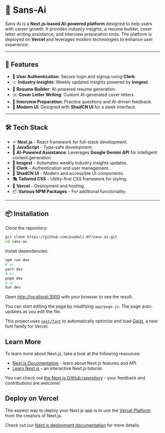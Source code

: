 # 🚀 Sans-Ai  

Sans-Ai is a **Next.js-based AI-powered platform** designed to help users with career growth. It provides industry insights, a resume builder, cover letter writing assistance, and interview preparation tools. The platform is deployed on **Vercel** and leverages modern technologies to enhance user experience.

---

## 🌟 Features

- 🔐 **User Authentication**: Secure login and signup using **Clerk**.
- 📈 **Industry Insights**: Weekly updated insights powered by **Inngest**.
- 📄 **Resume Builder**: AI-powered resume generation.
- ✉️ **Cover Letter Writing**: Custom AI-generated cover letters.
- 🎤 **Interview Preparation**: Practice questions and AI-driven feedback.
- 🎨 **Modern UI**: Designed with **ShadCN UI** for a sleek interface.

---

## 🛠️ Tech Stack

- ⚛️ **Next.js** - React framework for full-stack development.
- 🔷 **JavaScript** - Type-safe development.
- 🤖 **AI-Powered Assistance**: Leverages **Google Gemini API** for intelligent content generation.
- 🔄 **Inngest** - Automates weekly industry insights updates.
- 🔑 **Clerk** - Authentication and user management.
- 🎨 **ShadCN UI** - Modern and accessible UI components.
- 🎭 **Tailwind CSS** - Utility-first CSS framework for styling.
- 🚀 **Vercel** - Deployment and hosting.
- 📦 **Various NPM Packages** - For additional functionality.

---

## 📦 Installation

Clone the repository:
```bash
git clone https://github.com/asadali-07/sans-ai.git
cd sans-ai
```

Install dependencies:
```bash
npm run dev
# or
yarn dev
# or
pnpm dev
# or
bun dev
```

Open [http://localhost:3000](http://localhost:3000) with your browser to see the result.

You can start editing the page by modifying `app/page.js`. The page auto-updates as you edit the file.

This project uses [`next/font`](https://nextjs.org/docs/app/building-your-application/optimizing/fonts) to automatically optimize and load [Geist](https://vercel.com/font), a new font family for Vercel.

## Learn More

To learn more about Next.js, take a look at the following resources:

- [Next.js Documentation](https://nextjs.org/docs) - learn about Next.js features and API.
- [Learn Next.js](https://nextjs.org/learn) - an interactive Next.js tutorial.

You can check out [the Next.js GitHub repository](https://github.com/vercel/next.js) - your feedback and contributions are welcome!

## Deploy on Vercel

The easiest way to deploy your Next.js app is to use the [Vercel Platform](https://vercel.com/new?utm_medium=default-template&filter=next.js&utm_source=create-next-app&utm_campaign=create-next-app-readme) from the creators of Next.js.

Check out our [Next.js deployment documentation](https://nextjs.org/docs/app/building-your-application/deploying) for more details.
